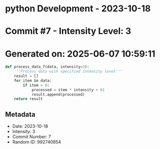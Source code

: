 ﻿# python Development - 2023-10-18
# Commit #7 - Intensity Level: 3
# Generated on: 2025-06-07 10:59:11
```python
def process_data_7(data, intensity=3):
    '''Process data with specified intensity level'''
    result = []
    for item in data:
        if item > 0:
            processed = item * intensity + 61
            result.append(processed)
    return result
```
## Metadata
- Date: 2023-10-18
- Intensity: 3
- Commit Number: 7
- Random ID: 992740854

